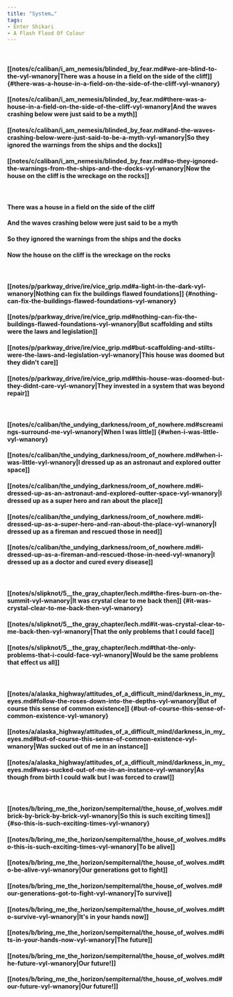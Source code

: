 ```yaml
---
title: "System…"
tags:
- Enter Shikari
- A Flash Flood Of Colour
---
```

&nbsp;
#### [[notes/c/caliban/i_am_nemesis/blinded_by_fear.md#we-are-blind-to-the-vyl-wnanory|There was a house in a field on the side of the cliff]] {#there-was-a-house-in-a-field-on-the-side-of-the-cliff-vyl-wnanory}
#### [[notes/c/caliban/i_am_nemesis/blinded_by_fear.md#there-was-a-house-in-a-field-on-the-side-of-the-cliff-vyl-wnanory|And the waves crashing below were just said to be a myth]]
#### [[notes/c/caliban/i_am_nemesis/blinded_by_fear.md#and-the-waves-crashing-below-were-just-said-to-be-a-myth-vyl-wnanory|So they ignored the warnings from the ships and the docks]]
#### [[notes/c/caliban/i_am_nemesis/blinded_by_fear.md#so-they-ignored-the-warnings-from-the-ships-and-the-docks-vyl-wnanory|Now the house on the cliff is the wreckage on the rocks]]
&nbsp;
#### There was a house in a field on the side of the cliff
#### And the waves crashing below were just said to be a myth
#### So they ignored the warnings from the ships and the docks
#### Now the house on the cliff is the wreckage on the rocks
&nbsp;
#### [[notes/p/parkway_drive/ire/vice_grip.md#a-light-in-the-dark-vyl-wnanory|Nothing can fix the buildings flawed foundations]] {#nothing-can-fix-the-buildings-flawed-foundations-vyl-wnanory}
#### [[notes/p/parkway_drive/ire/vice_grip.md#nothing-can-fix-the-buildings-flawed-foundations-vyl-wnanory|But scaffolding and stilts were the laws and legislation]]
#### [[notes/p/parkway_drive/ire/vice_grip.md#but-scaffolding-and-stilts-were-the-laws-and-legislation-vyl-wnanory|This house was doomed but they didn't care]]
#### [[notes/p/parkway_drive/ire/vice_grip.md#this-house-was-doomed-but-they-didnt-care-vyl-wnanory|They invested in a system that was beyond repair]]
&nbsp;
#### [[notes/c/caliban/the_undying_darkness/room_of_nowhere.md#screamings-surround-me-vyl-wnanory|When I was little]] {#when-i-was-little-vyl-wnanory}
#### [[notes/c/caliban/the_undying_darkness/room_of_nowhere.md#when-i-was-little-vyl-wnanory|I dressed up as an astronaut and explored outter space]]
#### [[notes/c/caliban/the_undying_darkness/room_of_nowhere.md#i-dressed-up-as-an-astronaut-and-explored-outter-space-vyl-wnanory|I dressed up as a super hero and ran about the place]]
#### [[notes/c/caliban/the_undying_darkness/room_of_nowhere.md#i-dressed-up-as-a-super-hero-and-ran-about-the-place-vyl-wnanory|I dressed up as a fireman and rescued those in need]]
#### [[notes/c/caliban/the_undying_darkness/room_of_nowhere.md#i-dressed-up-as-a-fireman-and-rescued-those-in-need-vyl-wnanory|I dressed up as a doctor and cured every disease]]
&nbsp;
#### [[notes/s/slipknot/5__the_gray_chapter/lech.md#the-fires-burn-on-the-summit-vyl-wnanory|It was crystal clear to me back then]] {#it-was-crystal-clear-to-me-back-then-vyl-wnanory}
#### [[notes/s/slipknot/5__the_gray_chapter/lech.md#it-was-crystal-clear-to-me-back-then-vyl-wnanory|That the only problems that I could face]]
#### [[notes/s/slipknot/5__the_gray_chapter/lech.md#that-the-only-problems-that-i-could-face-vyl-wnanory|Would be the same problems that effect us all]]
&nbsp;
#### [[notes/a/alaska_highway/attitudes_of_a_difficult_mind/darkness_in_my_eyes.md#follow-the-roses-down-into-the-depths-vyl-wnanory|But of course this sense of common existence]] {#but-of-course-this-sense-of-common-existence-vyl-wnanory}
#### [[notes/a/alaska_highway/attitudes_of_a_difficult_mind/darkness_in_my_eyes.md#but-of-course-this-sense-of-common-existence-vyl-wnanory|Was sucked out of me in an instance]]
#### [[notes/a/alaska_highway/attitudes_of_a_difficult_mind/darkness_in_my_eyes.md#was-sucked-out-of-me-in-an-instance-vyl-wnanory|As though from birth I could walk but I was forced to crawl]]
&nbsp;
#### [[notes/b/bring_me_the_horizon/sempiternal/the_house_of_wolves.md#brick-by-brick-by-brick-vyl-wnanory|So this is such exciting times]] {#so-this-is-such-exciting-times-vyl-wnanory}
#### [[notes/b/bring_me_the_horizon/sempiternal/the_house_of_wolves.md#so-this-is-such-exciting-times-vyl-wnanory|To be alive]]
#### [[notes/b/bring_me_the_horizon/sempiternal/the_house_of_wolves.md#to-be-alive-vyl-wnanory|Our generations got to fight]]
#### [[notes/b/bring_me_the_horizon/sempiternal/the_house_of_wolves.md#our-generations-got-to-fight-vyl-wnanory|To survive]]
#### [[notes/b/bring_me_the_horizon/sempiternal/the_house_of_wolves.md#to-survive-vyl-wnanory|It's in your hands now]]
#### [[notes/b/bring_me_the_horizon/sempiternal/the_house_of_wolves.md#its-in-your-hands-now-vyl-wnanory|The future]]
#### [[notes/b/bring_me_the_horizon/sempiternal/the_house_of_wolves.md#the-future-vyl-wnanory|Our future!]]
#### [[notes/b/bring_me_the_horizon/sempiternal/the_house_of_wolves.md#our-future-vyl-wnanory|Our future!]]
